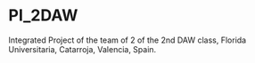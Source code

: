 # PI_2DAW
Integrated Project of the team of 2 of the 2nd DAW class, Florida Universitaria, Catarroja, Valencia, Spain.
